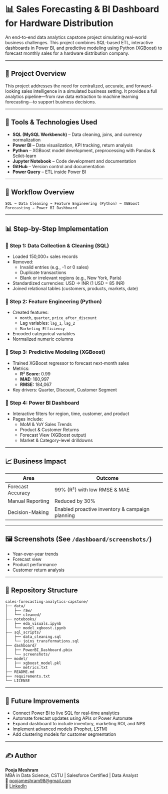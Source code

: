 
# 📊 Sales Forecasting & BI Dashboard for Hardware Distribution

An end-to-end data analytics capstone project simulating real-world business challenges. This project combines SQL-based ETL, interactive dashboards in Power BI, and predictive modeling using Python (XGBoost) to forecast monthly sales for a hardware distribution company.

---

## 📌 Project Overview

This project addresses the need for centralized, accurate, and forward-looking sales intelligence in a simulated business setting. It provides a full analytics pipeline—from raw data extraction to machine learning forecasting—to support business decisions.

---

## 🔧 Tools & Technologies Used

- **SQL (MySQL Workbench)** – Data cleaning, joins, and currency normalization  
- **Power BI** – Data visualization, KPI tracking, return analysis  
- **Python** – XGBoost model development, preprocessing with Pandas & Scikit-learn  
- **Jupyter Notebook** – Code development and documentation  
- **GitHub** – Version control and documentation  
- **Power Query** – ETL inside Power BI  

---

## 🔄 Workflow Overview

```
SQL → Data Cleaning → Feature Engineering (Python) → XGBoost Forecasting → Power BI Dashboard
```

---

## 📊 Step-by-Step Implementation

### 📍 Step 1: Data Collection & Cleaning (SQL)

- Loaded 150,000+ sales records
- Removed:
  - Invalid entries (e.g., -1 or 0 sales)
  - Duplicate transactions
  - Blank or irrelevant regions (e.g., New York, Paris)
- Standardized currencies: USD → INR (1 USD = 85 INR)
- Joined relational tables (customers, products, markets, date)

### 📍 Step 2: Feature Engineering (Python)

- Created features:
  - `month`, `quarter`, `price_after_discount`
  - Lag variables: `lag_1`, `lag_2`
  - `Marketing Efficiency`
- Encoded categorical variables
- Normalized numeric columns

### 📍 Step 3: Predictive Modeling (XGBoost)

- Trained XGBoost regressor to forecast next-month sales
- Metrics:
  - **R² Score:** 0.99
  - **MAE:** 160,997
  - **RMSE:** 184,067
- Key drivers: Quarter, Discount, Customer Segment

### 📍 Step 4: Power BI Dashboard

- Interactive filters for region, time, customer, and product
- Pages include:
  - MoM & YoY Sales Trends
  - Product & Customer Returns
  - Forecast View (XGBoost output)
  - Market & Category-level drilldowns

---

## 📈 Business Impact

| Area               | Outcome                                  |
|--------------------|-------------------------------------------|
| Forecast Accuracy  | 99% (R²) with low RMSE & MAE              |
| Manual Reporting   | Reduced by 30%                            |
| Decision-Making    | Enabled proactive inventory & campaign planning |

---

## 🖼️ Screenshots (See `/dashboard/screenshots/`)

- Year-over-year trends
- Forecast view
- Product performance
- Customer return analysis

---

## 📂 Repository Structure

```
sales-forecasting-analytics-capstone/
├── data/
│   ├── raw/
│   └── cleaned/
├── notebooks/
│   ├── eda_visuals.ipynb
│   └── model_xgboost.ipynb
├── sql_scripts/
│   ├── data_cleaning.sql
│   └── joins_transformations.sql
├── dashboard/
│   ├── PowerBI_Dashboard.pbix
│   └── screenshots/
├── model/
│   ├── xgboost_model.pkl
│   └── metrics.txt
├── README.md
├── requirements.txt
└── LICENSE
```

---

## 🧠 Future Improvements

- Connect Power BI to live SQL for real-time analytics
- Automate forecast updates using APIs or Power Automate
- Expand dashboard to include inventory, marketing ROI, and NPS
- Implement advanced models (Prophet, LSTM)
- Add clustering models for customer segmentation

---


## ✍️ Author

**Pooja Meshram**  
MBA in Data Science, CSTU | Salesforce Certified | Data Analyst  
📧 poojameshram98@gmail.com  
🔗 [LinkedIn](https://www.linkedin.com/in/pooja-meshram-8659a31b7)
